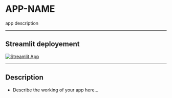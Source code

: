 # APP-NAME
app description
____________________________________
## Streamlit deployement

[![Streamlit App](https://static.streamlit.io/badges/streamlit_badge_black_white.svg)]()

____________________________________
## Description

- Describe the working of your app here...
